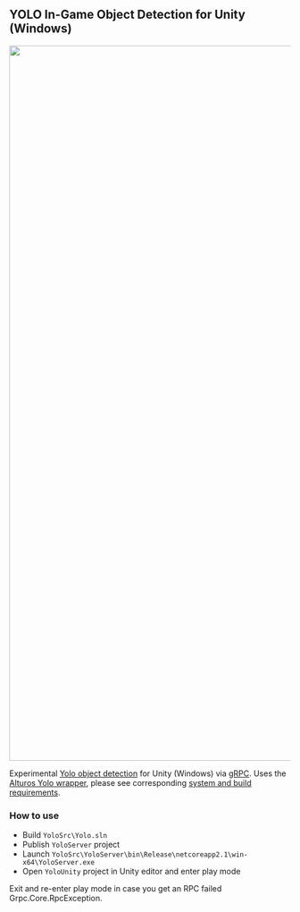 ## YOLO In-Game Object Detection for Unity (Windows)

<img src="images/banner.png" align="middle" width="1280"/>

Experimental [Yolo object detection](https://github.com/AlexeyAB/darknet) for Unity (Windows) via [gRPC](https://github.com/grpc/grpc). Uses the [Alturos Yolo wrapper](https://github.com/AlturosDestinations/Alturos.Yolo), please see corresponding [system and build requirements](https://github.com/AlturosDestinations/Alturos.Yolo#system-requirements).

### How to use
- Build `YoloSrc\Yolo.sln`
- Publish `YoloServer` project
- Launch `YoloSrc\YoloServer\bin\Release\netcoreapp2.1\win-x64\YoloServer.exe`
- Open `YoloUnity` project in Unity editor and enter play mode

Exit and re-enter play mode in case you get an RPC failed Grpc.Core.RpcException.
